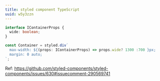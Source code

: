 ```yaml
---
title: styled component TypeScript
uuid: w5y3zzn
---
```


```ts
interface IContainerProps {
  wide: boolean;
}

const Container = styled.div`
  max-width: ${(props: IContainerProps) => props.wide? 1300 :700 }px;
  margin: 0 auto;
`;
```

Ref: https://github.com/styled-components/styled-components/issues/630#issuecomment-290569741
